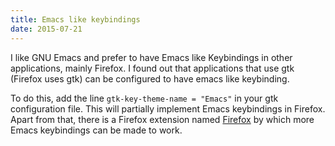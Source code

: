 ```yaml
---
title: Emacs like keybindings
date: 2015-07-21
---
```


I like GNU Emacs and prefer to have Emacs like Keybindings in other applications, mainly Firefox.
I found out that applications that use gtk (Firefox uses gtk) can be configured to have
emacs like keybinding.

To do this, add the line `gtk-key-theme-name = "Emacs"` in your gtk configuration file.
This will partially implement Emacs keybindings in Firefox.
Apart from that, there is a Firefox extension named [Firefox](https://addons.mozilla.org/en-us/firefox/addon/firemacs/) by which more Emacs keybindings can be made to work.

